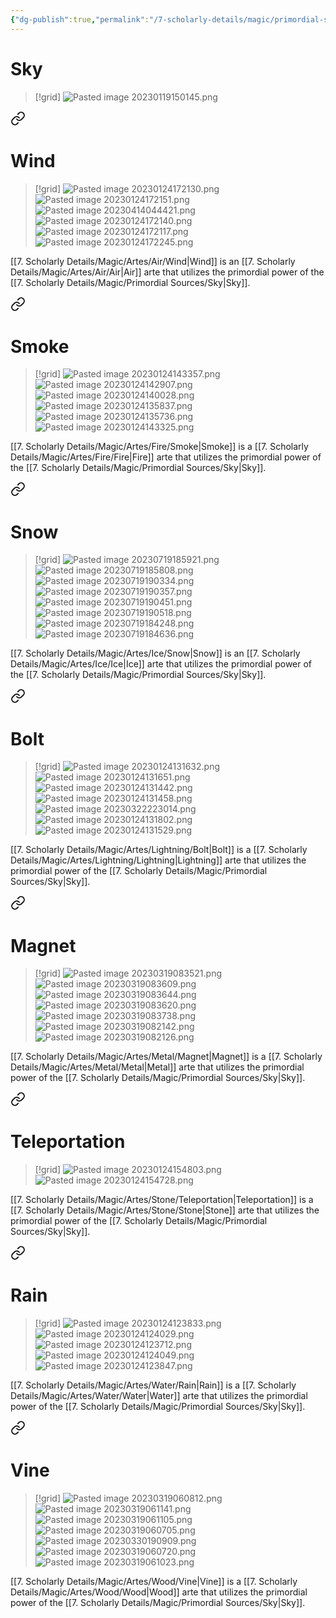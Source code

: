 ```yaml
---
{"dg-publish":true,"permalink":"/7-scholarly-details/magic/primordial-sources/sky/","noteIcon":""}
---
```


# Sky

>[!grid]
>![Pasted image 20230119150145.png](/img/user/x.%20Assets/Attachments/Images/Uploads/Pasted%20image%2020230119150145.png)



<div class="transclusion internal-embed is-loaded"><a class="markdown-embed-link" href="/7-scholarly-details/magic/artes/air/wind/" aria-label="Open link"><svg xmlns="http://www.w3.org/2000/svg" width="24" height="24" viewBox="0 0 24 24" fill="none" stroke="currentColor" stroke-width="2" stroke-linecap="round" stroke-linejoin="round" class="svg-icon lucide-link"><path d="M10 13a5 5 0 0 0 7.54.54l3-3a5 5 0 0 0-7.07-7.07l-1.72 1.71"></path><path d="M14 11a5 5 0 0 0-7.54-.54l-3 3a5 5 0 0 0 7.07 7.07l1.71-1.71"></path></svg></a><div class="markdown-embed">




# Wind

>[!grid]
>![Pasted image 20230124172130.png](/img/user/x.%20Assets/Attachments/Pasted%20image%2020230124172130.png)
>![Pasted image 20230124172151.png](/img/user/x.%20Assets/Attachments/Pasted%20image%2020230124172151.png)
>![Pasted image 20230414044421.png](/img/user/x.%20Assets/Attachments/Pasted%20image%2020230414044421.png)
>![Pasted image 20230124172140.png](/img/user/x.%20Assets/Attachments/Pasted%20image%2020230124172140.png)
>![Pasted image 20230124172117.png](/img/user/x.%20Assets/Attachments/Pasted%20image%2020230124172117.png)
>![Pasted image 20230124172245.png](/img/user/x.%20Assets/Attachments/Pasted%20image%2020230124172245.png)

[[7. Scholarly Details/Magic/Artes/Air/Wind\|Wind]] is an [[7. Scholarly Details/Magic/Artes/Air/Air\|Air]] arte that utilizes the primordial power of the [[7. Scholarly Details/Magic/Primordial Sources/Sky\|Sky]].

</div></div>



<div class="transclusion internal-embed is-loaded"><a class="markdown-embed-link" href="/7-scholarly-details/magic/artes/fire/smoke/" aria-label="Open link"><svg xmlns="http://www.w3.org/2000/svg" width="24" height="24" viewBox="0 0 24 24" fill="none" stroke="currentColor" stroke-width="2" stroke-linecap="round" stroke-linejoin="round" class="svg-icon lucide-link"><path d="M10 13a5 5 0 0 0 7.54.54l3-3a5 5 0 0 0-7.07-7.07l-1.72 1.71"></path><path d="M14 11a5 5 0 0 0-7.54-.54l-3 3a5 5 0 0 0 7.07 7.07l1.71-1.71"></path></svg></a><div class="markdown-embed">




# Smoke

>[!grid]
>![Pasted image 20230124143357.png](/img/user/x.%20Assets/Attachments/Pasted%20image%2020230124143357.png)
>![Pasted image 20230124142907.png](/img/user/x.%20Assets/Attachments/Pasted%20image%2020230124142907.png)
>![Pasted image 20230124140028.png](/img/user/x.%20Assets/Attachments/Pasted%20image%2020230124140028.png)
>![Pasted image 20230124135837.png](/img/user/x.%20Assets/Attachments/Pasted%20image%2020230124135837.png)
>![Pasted image 20230124135736.png](/img/user/x.%20Assets/Attachments/Pasted%20image%2020230124135736.png)
>![Pasted image 20230124143325.png](/img/user/x.%20Assets/Attachments/Pasted%20image%2020230124143325.png)

[[7. Scholarly Details/Magic/Artes/Fire/Smoke\|Smoke]] is a [[7. Scholarly Details/Magic/Artes/Fire/Fire\|Fire]] arte that utilizes the primordial power of the [[7. Scholarly Details/Magic/Primordial Sources/Sky\|Sky]].

</div></div>



<div class="transclusion internal-embed is-loaded"><a class="markdown-embed-link" href="/7-scholarly-details/magic/artes/ice/snow/" aria-label="Open link"><svg xmlns="http://www.w3.org/2000/svg" width="24" height="24" viewBox="0 0 24 24" fill="none" stroke="currentColor" stroke-width="2" stroke-linecap="round" stroke-linejoin="round" class="svg-icon lucide-link"><path d="M10 13a5 5 0 0 0 7.54.54l3-3a5 5 0 0 0-7.07-7.07l-1.72 1.71"></path><path d="M14 11a5 5 0 0 0-7.54-.54l-3 3a5 5 0 0 0 7.07 7.07l1.71-1.71"></path></svg></a><div class="markdown-embed">




# Snow

>[!grid]
>![Pasted image 20230719185921.png](/img/user/x.%20Assets/Attachments/Pasted%20image%2020230719185921.png)
>![Pasted image 20230719185808.png](/img/user/x.%20Assets/Attachments/Pasted%20image%2020230719185808.png)
>![Pasted image 20230719190334.png](/img/user/x.%20Assets/Attachments/Pasted%20image%2020230719190334.png)
>![Pasted image 20230719190357.png](/img/user/x.%20Assets/Attachments/Pasted%20image%2020230719190357.png)
>![Pasted image 20230719190451.png](/img/user/x.%20Assets/Attachments/Pasted%20image%2020230719190451.png)
>![Pasted image 20230719190518.png](/img/user/x.%20Assets/Attachments/Pasted%20image%2020230719190518.png)
>![Pasted image 20230719184248.png](/img/user/x.%20Assets/Attachments/Pasted%20image%2020230719184248.png)
>![Pasted image 20230719184636.png](/img/user/x.%20Assets/Attachments/Pasted%20image%2020230719184636.png)

[[7. Scholarly Details/Magic/Artes/Ice/Snow\|Snow]] is an [[7. Scholarly Details/Magic/Artes/Ice/Ice\|Ice]] arte that utilizes the primordial power of the [[7. Scholarly Details/Magic/Primordial Sources/Sky\|Sky]].

</div></div>



<div class="transclusion internal-embed is-loaded"><a class="markdown-embed-link" href="/7-scholarly-details/magic/artes/lightning/bolt/" aria-label="Open link"><svg xmlns="http://www.w3.org/2000/svg" width="24" height="24" viewBox="0 0 24 24" fill="none" stroke="currentColor" stroke-width="2" stroke-linecap="round" stroke-linejoin="round" class="svg-icon lucide-link"><path d="M10 13a5 5 0 0 0 7.54.54l3-3a5 5 0 0 0-7.07-7.07l-1.72 1.71"></path><path d="M14 11a5 5 0 0 0-7.54-.54l-3 3a5 5 0 0 0 7.07 7.07l1.71-1.71"></path></svg></a><div class="markdown-embed">




# Bolt

>[!grid]
>![Pasted image 20230124131632.png](/img/user/x.%20Assets/Attachments/Pasted%20image%2020230124131632.png)
>![Pasted image 20230124131651.png](/img/user/x.%20Assets/Attachments/Pasted%20image%2020230124131651.png)
>![Pasted image 20230124131442.png](/img/user/x.%20Assets/Attachments/Pasted%20image%2020230124131442.png)
>![Pasted image 20230124131458.png](/img/user/x.%20Assets/Attachments/Pasted%20image%2020230124131458.png)
>![Pasted image 20230322223014.png](/img/user/x.%20Assets/Attachments/Pasted%20image%2020230322223014.png)
>![Pasted image 20230124131802.png](/img/user/x.%20Assets/Attachments/Pasted%20image%2020230124131802.png)
>![Pasted image 20230124131529.png](/img/user/x.%20Assets/Attachments/Pasted%20image%2020230124131529.png)

[[7. Scholarly Details/Magic/Artes/Lightning/Bolt\|Bolt]] is a [[7. Scholarly Details/Magic/Artes/Lightning/Lightning\|Lightning]] arte that utilizes the primordial power of the [[7. Scholarly Details/Magic/Primordial Sources/Sky\|Sky]].

</div></div>



<div class="transclusion internal-embed is-loaded"><a class="markdown-embed-link" href="/7-scholarly-details/magic/artes/metal/magnet/" aria-label="Open link"><svg xmlns="http://www.w3.org/2000/svg" width="24" height="24" viewBox="0 0 24 24" fill="none" stroke="currentColor" stroke-width="2" stroke-linecap="round" stroke-linejoin="round" class="svg-icon lucide-link"><path d="M10 13a5 5 0 0 0 7.54.54l3-3a5 5 0 0 0-7.07-7.07l-1.72 1.71"></path><path d="M14 11a5 5 0 0 0-7.54-.54l-3 3a5 5 0 0 0 7.07 7.07l1.71-1.71"></path></svg></a><div class="markdown-embed">




# Magnet

>[!grid]
>![Pasted image 20230319083521.png](/img/user/x.%20Assets/Attachments/Pasted%20image%2020230319083521.png)
>![Pasted image 20230319083609.png](/img/user/x.%20Assets/Attachments/Pasted%20image%2020230319083609.png)
>![Pasted image 20230319083644.png](/img/user/x.%20Assets/Attachments/Pasted%20image%2020230319083644.png)
>![Pasted image 20230319083620.png](/img/user/x.%20Assets/Attachments/Pasted%20image%2020230319083620.png)
>![Pasted image 20230319083738.png](/img/user/x.%20Assets/Attachments/Pasted%20image%2020230319083738.png)
>![Pasted image 20230319082142.png](/img/user/x.%20Assets/Attachments/Pasted%20image%2020230319082142.png)
>![Pasted image 20230319082126.png](/img/user/x.%20Assets/Attachments/Pasted%20image%2020230319082126.png)

[[7. Scholarly Details/Magic/Artes/Metal/Magnet\|Magnet]] is a [[7. Scholarly Details/Magic/Artes/Metal/Metal\|Metal]] arte that utilizes the primordial power of the [[7. Scholarly Details/Magic/Primordial Sources/Sky\|Sky]].

</div></div>



<div class="transclusion internal-embed is-loaded"><a class="markdown-embed-link" href="/7-scholarly-details/magic/artes/stone/teleportation/" aria-label="Open link"><svg xmlns="http://www.w3.org/2000/svg" width="24" height="24" viewBox="0 0 24 24" fill="none" stroke="currentColor" stroke-width="2" stroke-linecap="round" stroke-linejoin="round" class="svg-icon lucide-link"><path d="M10 13a5 5 0 0 0 7.54.54l3-3a5 5 0 0 0-7.07-7.07l-1.72 1.71"></path><path d="M14 11a5 5 0 0 0-7.54-.54l-3 3a5 5 0 0 0 7.07 7.07l1.71-1.71"></path></svg></a><div class="markdown-embed">




# Teleportation

>[!grid]
>![Pasted image 20230124154803.png](/img/user/x.%20Assets/Attachments/Pasted%20image%2020230124154803.png)
>![Pasted image 20230124154728.png](/img/user/x.%20Assets/Attachments/Pasted%20image%2020230124154728.png)

[[7. Scholarly Details/Magic/Artes/Stone/Teleportation\|Teleportation]] is a [[7. Scholarly Details/Magic/Artes/Stone/Stone\|Stone]] arte that utilizes the primordial power of the [[7. Scholarly Details/Magic/Primordial Sources/Sky\|Sky]]. 



</div></div>



<div class="transclusion internal-embed is-loaded"><a class="markdown-embed-link" href="/7-scholarly-details/magic/artes/water/rain/" aria-label="Open link"><svg xmlns="http://www.w3.org/2000/svg" width="24" height="24" viewBox="0 0 24 24" fill="none" stroke="currentColor" stroke-width="2" stroke-linecap="round" stroke-linejoin="round" class="svg-icon lucide-link"><path d="M10 13a5 5 0 0 0 7.54.54l3-3a5 5 0 0 0-7.07-7.07l-1.72 1.71"></path><path d="M14 11a5 5 0 0 0-7.54-.54l-3 3a5 5 0 0 0 7.07 7.07l1.71-1.71"></path></svg></a><div class="markdown-embed">




# Rain

>[!grid]
>![Pasted image 20230124123833.png](/img/user/x.%20Assets/Attachments/Pasted%20image%2020230124123833.png)
>![Pasted image 20230124124029.png](/img/user/x.%20Assets/Attachments/Pasted%20image%2020230124124029.png)
>![Pasted image 20230124123712.png](/img/user/x.%20Assets/Attachments/Pasted%20image%2020230124123712.png)
>![Pasted image 20230124124049.png](/img/user/x.%20Assets/Attachments/Pasted%20image%2020230124124049.png)
>![Pasted image 20230124123847.png](/img/user/x.%20Assets/Attachments/Pasted%20image%2020230124123847.png)

[[7. Scholarly Details/Magic/Artes/Water/Rain\|Rain]] is a [[7. Scholarly Details/Magic/Artes/Water/Water\|Water]] arte that utilizes the primordial power of the [[7. Scholarly Details/Magic/Primordial Sources/Sky\|Sky]].

</div></div>



<div class="transclusion internal-embed is-loaded"><a class="markdown-embed-link" href="/7-scholarly-details/magic/artes/wood/vine/" aria-label="Open link"><svg xmlns="http://www.w3.org/2000/svg" width="24" height="24" viewBox="0 0 24 24" fill="none" stroke="currentColor" stroke-width="2" stroke-linecap="round" stroke-linejoin="round" class="svg-icon lucide-link"><path d="M10 13a5 5 0 0 0 7.54.54l3-3a5 5 0 0 0-7.07-7.07l-1.72 1.71"></path><path d="M14 11a5 5 0 0 0-7.54-.54l-3 3a5 5 0 0 0 7.07 7.07l1.71-1.71"></path></svg></a><div class="markdown-embed">




# Vine

>[!grid]
>![Pasted image 20230319060812.png](/img/user/x.%20Assets/Attachments/Pasted%20image%2020230319060812.png)
>![Pasted image 20230319061141.png](/img/user/x.%20Assets/Attachments/Pasted%20image%2020230319061141.png)
>![Pasted image 20230319061105.png](/img/user/x.%20Assets/Attachments/Pasted%20image%2020230319061105.png)
>![Pasted image 20230319060705.png](/img/user/x.%20Assets/Attachments/Pasted%20image%2020230319060705.png)
>![Pasted image 20230330190909.png](/img/user/x.%20Assets/Attachments/Pasted%20image%2020230330190909.png)
>![Pasted image 20230319060720.png](/img/user/x.%20Assets/Attachments/Pasted%20image%2020230319060720.png)
>![Pasted image 20230319061023.png](/img/user/x.%20Assets/Attachments/Pasted%20image%2020230319061023.png)

[[7. Scholarly Details/Magic/Artes/Wood/Vine\|Vine]] is a [[7. Scholarly Details/Magic/Artes/Wood/Wood\|Wood]] arte that utilizes the primordial power of the [[7. Scholarly Details/Magic/Primordial Sources/Sky\|Sky]].

</div></div>

